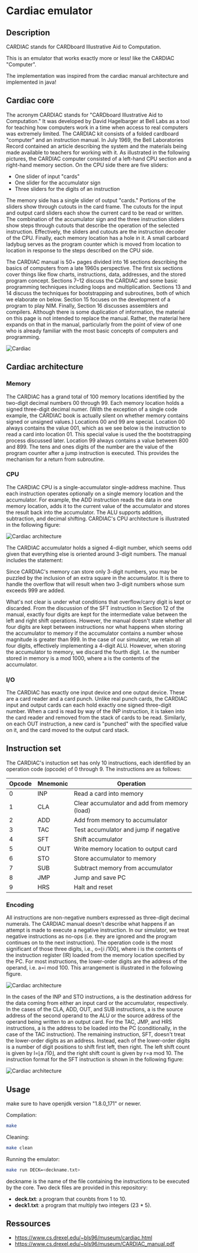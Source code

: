 # Cardiac emulator
## Description

CARDIAC stands for CARDboard Illustrative Aid to Computation.

This is an emulator that works exactly more or less! like the CARDIAC "Computer".

The implementation was inspired from the cardiac manual architecture and implemented in java!

## Cardiac core

The acronym CARDIAC stands for "CARDboard Illustrative Aid to Computation." It was developed by David Hagelbarger at Bell Labs as a tool for teaching how computers work in a time when access to real computers was extremely limited. The CARDIAC kit consists of a folded cardboard "computer" and an instruction manual. In July 1969, the Bell Laboratories Record contained an article describing the system and the materials being made available to teachers for working with it.
As illustrated in the following pictures, the CARDIAC computer consisted of a left-hand CPU section and a right-hand memory section. On the CPU side there are five sliders:

* One slider of input "cards"
* One slider for the accumulator sign
* Three sliders for the digits of an instruction

The memory side has a single slider of output "cards." Portions of the sliders show through cutouts in the card frame. The cutouts for the input and output card sliders each show the current card to be read or written. The combination of the accumulator sign and the three instruction sliders show steps through cutouts that describe the operation of the selected instruction. Effectively, the sliders and cutouts are the instruction decoder of the CPU. Finally, each memory location has a hole in it. A small carboard ladybug serves as the program counter which is moved from location to location in response to the steps described on the CPU side.

The CARDIAC manual is 50+ pages divided into 16 sections describing the basics of computers from a late 1960s perspective. The first six sections cover things like flow charts, instructions, data, addresses, and the stored program concept. Sections 7–12 discuss the CARDIAC and some basic programming techniques including loops and multiplication. Sections 13 and 14 discuss the techniques for bootstrapping and subroutines, both of which we elaborate on below. Section 15 focuses on the development of a program to play NIM. Finally, Section 16 discusses assemblers and compilers. Although there is some duplication of information, the material on this page is not intended to replace the manual. Rather, the material here expands on that in the manual, particularly from the point of view of one who is already familiar with the most basic concepts of computers and programming.

![Cardiac](./img/cardiac.jpg)

## Cardiac architecture

### Memory

The CARDIAC has a grand total of 100 memory locations identified by the two-digit decimal numbers 00 through 99. Each memory location holds a signed three-digit decimal numer. (With the exception of a single code example, the CARDIAC book is actually silent on whether memory contains signed or unsigned values.) Locations 00 and 99 are special. Location 00 always contains the value 001, which as we see below is the instruction to read a card into location 01. This special value is used the the bootstrapping process discussed later. Location 99 always contains a value between 800 and 899. The tens and ones digits of the number are the value of the program counter after a jump instruction is executed. This provides the mechanism for a return from subroutine.
### CPU

The CARDIAC CPU is a single-accumulator single-address machine. Thus each instruction operates optionally on a single memory location and the accumulator. For example, the ADD instruction reads the data in one memory location, adds it to the current value of the accumulator and stores the result back into the accumulator. The ALU supports addition, subtraction, and decimal shifting. CARDIAC's CPU architecture is illustrated in the following figure: 

![Cardiac architecture](./img/cardiac_arch.png)

The CARDIAC accumulator holds a signed 4-digit number, which seems odd given that everything else is oriented around 3-digit numbers. The manual includes the statement:

Since CARDIAC's memory can store only 3-digit numbers, you may be puzzled by the inclusion of an extra square in the accumulator. It is there to handle the overflow that will result when two 3-digit numbers whose sum exceeds 999 are added. 

What's not clear is under what conditions that overflow/carry digit is kept or discarded. From the discussion of the SFT instruction in Section 12 of the manual, exactly four digits are kept for the intermediate value between the left and right shift operations. However, the manual doesn't state whether all four digits are kept between instructions nor what happens when storing the accumulator to memory if the accumulator contains a number whose magnitude is greater than 999. In the case of our simulator, we retain all four digits, effectively implementing a 4-digit ALU. However, when storing the accumulator to memory, we discard the fourth digit. I.e. the number stored in memory is a mod 1000, where a is the contents of the accumulator. 

### I/O

The CARDIAC has exactly one input device and one output device. These are a card reader and a card punch. Unlike real punch cards, the CARDIAC input and output cards can each hold exactly one signed three-digit number. When a card is read by way of the INP instruction, it is taken into the card reader and removed from the stack of cards to be read. Similarly, on each OUT instruction, a new card is "punched" with the specified value on it, and the card moved to the output card stack. 

## Instruction set
The CARDIAC's instuction set has only 10 instructions, each identified by an operation code (opcode) of 0 through 9. The instructions are as follows:


|Opcode                     |Mnemonic                    |Operation                     |
|---------------------------|---------------------------|---------------------------|
|0                     |INP                    |Read a card into memory                     |
|1                     |CLA                    |Clear accumulator and add from memory (load)                     |
|2                     |ADD                   |Add from memory to accumulator                     |
|3                    |TAC                   |Test accumulator and jump if negative                     |
|4                     |SFT                    |Shift accumulator                    |
|5                     |OUT                    |Write memory location to output card                    |
|6                     |STO                    |Store accumulator to memory                     |
|7                     |SUB                    |Subtract memory from accumulator                     |
|8                    |JMP                    |Jump and save PC                     |
|9                     |HRS                    |Halt and reset                    |

### Encoding
All instructions are non-negative numbers expressed as three-digit decimal numerals. The CARDIAC manual doesn't describe what happens if an attempt is made to execute a negative instruction. In our simulator, we treat negative instructions as no-ops (i.e. they are ignored and the program continues on to the next instruction). The operation code is the most significant of those three digits, i.e., o=⌊i /100⌋, where i is the contents of the instruction register (IR) loaded from the memory location specified by the PC. For most instructions, the lower-order digits are the address of the operand, i.e. a=i mod 100. This arrangement is illustrated in the following figure. 

![Cardiac architecture](./img/encoding.png)

In the cases of the INP and STO instructions, a is the destination address for the data coming from either an input card or the accumulator, respectively. In the cases of the CLA, ADD, OUT, and SUB instructions, a is the source address of the second operand to the ALU or the source address of the operand being written to an output card. For the TAC, JMP, and HRS instructions, a is the address to be loaded into the PC (conditionally, in the case of the TAC instruction). The remaining instruction, SFT, doesn't treat the lower-order digits as an address. Instead, each of the lower-order digits is a number of digit positions to shift first left, then right. The left shift count is given by l=⌊a /10⌋, and the right shift count is given by r=a mod 10. The instruction format for the SFT instruction is shown in the following figure: 

![Cardiac architecture](./img/encoding1.png)

## Usage

make sure to have openjdk version "1.8.0_171" or newer.

Compilation:
```bash
make
```

Cleaning:

```bash
make clean
```

Running the emulator:

```bash
make run DECK=<deckname.txt>
```

deckname is the name of the file containing the instructions to be executed by the core.
Two deck files are provided in this repository:
* **deck.txt**: a program that counbts from 1 to 10.
* **deck1.txt**: a program that multiply two integers (23 * 5).

## Ressources

* https://www.cs.drexel.edu/~bls96/museum/cardiac.html
* https://www.cs.drexel.edu/~bls96/museum/CARDIAC_manual.pdf




